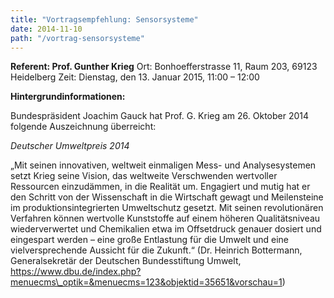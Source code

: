 ```yaml
---
title: "Vortragsempfehlung: Sensorsysteme"
date: 2014-11-10
path: "/vortrag-sensorsysteme"
---
```


**Referent: Prof. Gunther Krieg** Ort: Bonhoefferstrasse 11, Raum 203, 69123 Heidelberg Zeit: Dienstag, den 13. Januar 2015, 11:00 – 12:00

**Hintergrundinformationen:**

Bundespräsident Joachim Gauck hat Prof. G. Krieg am 26. Oktober 2014 folgende Auszeichnung überreicht:

_Deutscher Umweltpreis 2014_

„Mit seinen innovativen, weltweit einmaligen Mess- und Analysesystemen setzt Krieg seine Vision, das weltweite Verschwenden wertvoller Ressourcen einzudämmen, in die Realität um. Engagiert und mutig hat er den Schritt von der Wissenschaft in die Wirtschaft gewagt und Meilensteine im produktionsintegrierten Umweltschutz gesetzt. Mit seinen revolutionären Verfahren können wertvolle Kunststoffe auf einem höheren Qualitätsniveau wiederverwertet und Chemikalien etwa im Offsetdruck genauer dosiert und eingespart werden – eine große Entlastung für die Umwelt und eine vielversprechende Aussicht für die Zukunft.“ (Dr. Heinrich Bottermann, Generalsekretär der Deutschen Bundesstiftung Umwelt, https://www.dbu.de/index.php?menuecms\_optik=&menuecms=123&objektid=35651&vorschau=1)
